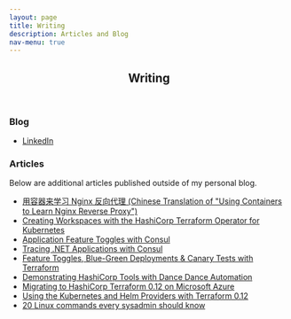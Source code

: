 ```yaml
---
layout: page
title: Writing
description: Articles and Blog
nav-menu: true
---
```


<!-- Main -->
<div id="main" class="alt">
    <!-- One -->
    <section id="one">
        <div class="inner">
            <header class="major">
                <h1>Writing</h1>
            </header>
            <div class="row">
                <div class="inner">
                    <h3>Blog</h3>
                    <ul class="icons">
                        <li><a href="https://medium.com/@joatmon08" target="_blank" class="icon alt fa-medium"><span
                                    class="label">LinkedIn</span></a></li>
                    </ul>
                </div>
            </div>
            <div class="row">
                <div class="inner">
                    <h3>Articles</h3>
                    <p>Below are additional articles published outside of my personal blog.</p>
                    <ul class="unordered">
                        <li><a href="https://www.infoq.cn/article/QMO4tQKKMspZZ6yG3WeI" target="_blank"><span
                                    class="label">用容器来学习 Nginx 反向代理 (Chinese Translation of "Using Containers to Learn
                                    Nginx Reverse Proxy")</span></a></li>
                        <li><a href="https://www.hashicorp.com/blog/creating-workspaces-with-the-hashicorp-terraform-operator-for-kubernetes/"
                                target="_blank"><span class="label">Creating Workspaces with the HashiCorp Terraform
                                    Operator for Kubernetes</span></a></li>
                        <li><a href="https://www.hashicorp.com/blog/application-feature-toggles-with-hashicorp-consul/"
                                target="_blank"><span class="label">Application Feature Toggles with Consul</span></a>
                        </li>
                        <li><a href="https://www.hashicorp.com/blog/tracing-dotnet-applications-with-consul-service-mesh"
                                target="_blank"><span class="label">Tracing .NET Applications with Consul</span></a>
                        </li>
                        <li><a href="https://www.hashicorp.com/blog/terraform-feature-toggles-blue-green-deployments-canary-test"
                                target="_blank"><span class="label">Feature Toggles, Blue-Green Deployments & Canary
                                    Tests with Terraform</span></a></li>
                        <li><a href="https://www.hashicorp.com/blog/demonstrating-hashicorp-tools-with-dance-dance-automation/"
                                target="_blank"><span class="label">Demonstrating HashiCorp Tools with Dance Dance
                                    Automation</span></a></li>
                        <li><a href="https://cloudblogs.microsoft.com/opensource/2019/06/25/how-to-migrate-to-hashicorp-terraform-0-12-microsoft-azure/"
                                target="_blank"><span class="label">Migrating to HashiCorp Terraform 0.12 on Microsoft
                                    Azure</span></a></li>
                        <li><a href="https://www.hashicorp.com/blog/using-the-kubernetes-and-helm-providers-with-terraform-0-12/"
                                target="_blank"><span class="label">Using the Kubernetes and Helm Providers with
                                    Terraform 0.12</span></a></li>
                        <li><a href="https://opensource.com/article/17/7/20-sysadmin-commands" target="_blank"><span
                                    class="label">20 Linux commands every sysadmin should know</span></a></li>
                    </ul>
                </div>
            </div>
        </div>
    </section>
</div>
